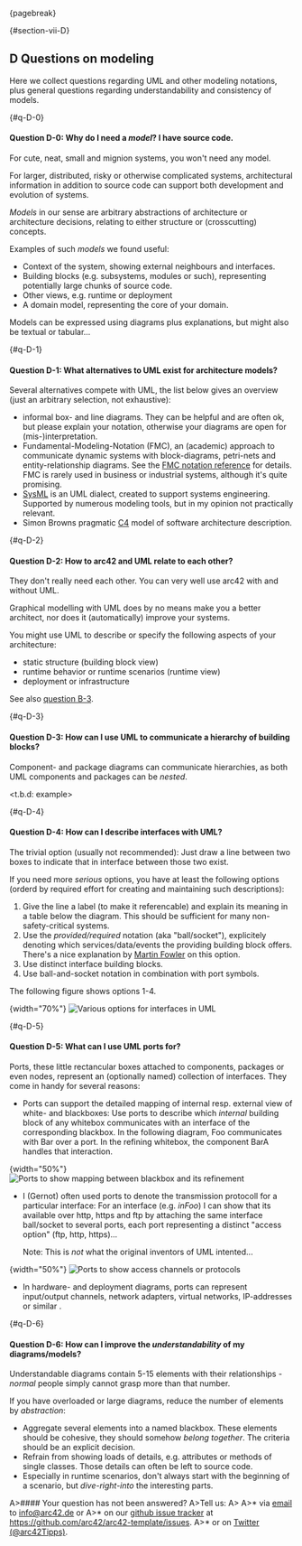 {pagebreak}

{#section-vii-D}
## D Questions on modeling

Here we collect questions regarding UML and other modeling notations, plus general
questions regarding understandability and consistency of models.

{#q-D-0}
#### Question D-0: Why do I need a _model_? I have source code.

For cute, neat, small and mignion systems, you won't need any model.

For larger, distributed, risky or otherwise complicated systems, architectural
information in addition to source code can support both development and
evolution of systems.

_Models_ in our sense are arbitrary abstractions of architecture or
architecture decisions, relating to either structure or (crosscutting) concepts.

Examples of such _models_ we found useful:

* Context of the system, showing external neighbours and interfaces.
* Building blocks (e.g. subsystems, modules or such), representing potentially
large chunks of source code.
* Other views, e.g. runtime or deployment
* A domain model, representing the core of your domain.

Models can be expressed using diagrams plus explanations, but might also
be textual or tabular...


{#q-D-1}
#### Question D-1: What alternatives to UML exist for architecture models?

Several alternatives compete with UML, the list below gives an overview
(just an arbitrary selection, not exhaustive):

* informal box- and line diagrams. They can be helpful and are often ok, but
please explain your notation, otherwise your diagrams are open for
(mis-)interpretation.
* Fundamental-Modeling-Notation (FMC), an (academic) approach to communicate
dynamic systems with block-diagrams, petri-nets and entity-relationship diagrams.
See the [FMC notation reference](http://www.fmc-modeling.org/notation_reference)
for details. FMC is rarely used in business or industrial systems, although
it's quite promising.
* [SysML](http://sysml.org/) is an UML dialect, created to support systems engineering.
Supported by numerous modeling tools, but in my opinion not practically relevant.
* Simon Browns pragmatic [C4](http://static.codingthearchitecture.com/c4.pdf) model of
software architecture description.

{#q-D-2}
#### Question D-2: How to arc42 and UML relate to each other?

They don't really need each other. You can very well use arc42
with and without UML.

Graphical modelling with UML does by no means make you a better architect,
nor does it (automatically) improve your systems.

You might use UML to describe or specify the following aspects of your
architecture:

* static structure (building block view)
* runtime behavior or runtime scenarios (runtime view)
* deployment or infrastructure

See also [question B-3](#q-B-3).


{#q-D-3}
#### Question D-3: How can I use UML to communicate a hierarchy of building blocks?

Component- and package diagrams can communicate hierarchies, as both UML components
and packages can be _nested_.

<t.b.d: example>

{#q-D-4}
#### Question D-4: How can I describe interfaces with UML?

The trivial option (usually not recommended):
Just draw a line between two boxes to indicate that in interface between those two exist.

If you need more _serious_ options, you have at least the following
options (orderd by required effort for creating and maintaining such descriptions):

1. Give the line a label (to make it referencable) and explain its meaning
in a table below the diagram. This should be sufficient for many non-safety-critical systems.
2. Use the _provided/required_ notation (aka "ball/socket"), explicitely
denoting which services/data/events the providing building block offers. There's a nice
explanation by [Martin Fowler](http://martinfowler.com/bliki/BallAndSocket.html) on this option.
3. Use distinct interface building blocks.
4. Use ball-and-socket notation in combination with port symbols.

The following figure shows options 1-4.

{width="70%"}
![Various options for interfaces in UML](images/faq/interface-options.png)


{#q-D-5}
#### Question D-5: What can I use UML ports for?

Ports, these little rectancular boxes attached to components, packages or even nodes,
represent an (optionally named) collection of interfaces. They come in handy for
several reasons:

* Ports can support the detailed mapping of internal resp. external view of white-
and blackboxes: Use ports to describe which _internal_ building block of any
whitebox communicates with an interface of the corresponding blackbox. In the following
diagram, Foo communicates with Bar over a port. In the refining whitebox,
the component BarA handles that interaction.

{width="50%"}
![Ports to show mapping between blackbox and its refinement](images/faq/ports-for-mapping.png)

* I (Gernot) often used ports to denote the transmission protocoll for a particular
interface: For an interface (e.g. _inFoo_) I can show that its available over http,
https and ftp by attaching the same interface ball/socket to several ports,
each port representing a distinct "access option" (ftp, http, https)...

  Note: This is _not_ what the original inventors of UML intented...

{width="50%"}
![Ports to show access channels or protocols](images/faq/ports-and-channels.png)

* In hardware- and deployment diagrams, ports can represent input/output channels,
network adapters, virtual networks, IP-addresses or similar .

{#q-D-6}
#### Question D-6: How can I improve the _understandability_ of my diagrams/models?

Understandable diagrams contain 5-15 elements with their relationships - _normal_
people simply cannot grasp more than that number.

If you have overloaded or large diagrams, reduce the number of elements
by _abstraction_:

* Aggregate several elements into a named blackbox. These elements should be
cohesive, they should somehow _belong together_. The criteria should be
an explicit decision.
* Refrain from showing loads of details, e.g. attributes or methods of single classes.
Those details can often be left to source code.
* Especially in runtime scenarios, don't always start with the beginning of a scenario,
but _dive-right-into_ the interesting parts.


A>#### Your question has not been answered?
A>Tell us:
A>
A>* via [email](mailto:info@arc42.de) to info@arc42.de or
A>* on our [github issue tracker](https://github.com/arc42/arc42-template/issues) at https://github.com/arc42/arc42-template/issues.
A>* or on [Twitter (@arc42Tipps)](https://twitter.com/arc42Tipps).
